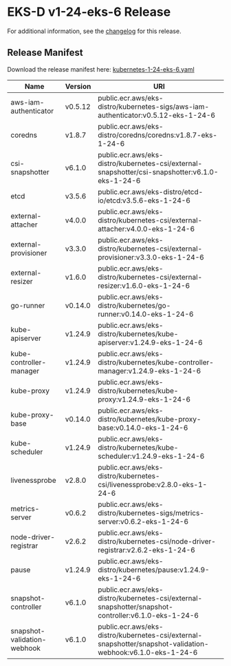 # EKS-D v1-24-eks-6 Release

For additional information, see the [changelog](CHANGELOG-v1-24-eks-6.md) for this release.

## Release Manifest

Download the release manifest here: [kubernetes-1-24-eks-6.yaml](https://distro.eks.amazonaws.com/kubernetes-1-24/kubernetes-1-24-eks-6.yaml)

| Name | Version | URI |
|------|---------|-----|
| aws-iam-authenticator | v0.5.12 | public.ecr.aws/eks-distro/kubernetes-sigs/aws-iam-authenticator:v0.5.12-eks-1-24-6 |
| coredns | v1.8.7 | public.ecr.aws/eks-distro/coredns/coredns:v1.8.7-eks-1-24-6 |
| csi-snapshotter | v6.1.0 | public.ecr.aws/eks-distro/kubernetes-csi/external-snapshotter/csi-snapshotter:v6.1.0-eks-1-24-6 |
| etcd | v3.5.6 | public.ecr.aws/eks-distro/etcd-io/etcd:v3.5.6-eks-1-24-6 |
| external-attacher | v4.0.0 | public.ecr.aws/eks-distro/kubernetes-csi/external-attacher:v4.0.0-eks-1-24-6 |
| external-provisioner | v3.3.0 | public.ecr.aws/eks-distro/kubernetes-csi/external-provisioner:v3.3.0-eks-1-24-6 |
| external-resizer | v1.6.0 | public.ecr.aws/eks-distro/kubernetes-csi/external-resizer:v1.6.0-eks-1-24-6 |
| go-runner | v0.14.0 | public.ecr.aws/eks-distro/kubernetes/go-runner:v0.14.0-eks-1-24-6 |
| kube-apiserver | v1.24.9 | public.ecr.aws/eks-distro/kubernetes/kube-apiserver:v1.24.9-eks-1-24-6 |
| kube-controller-manager | v1.24.9 | public.ecr.aws/eks-distro/kubernetes/kube-controller-manager:v1.24.9-eks-1-24-6 |
| kube-proxy | v1.24.9 | public.ecr.aws/eks-distro/kubernetes/kube-proxy:v1.24.9-eks-1-24-6 |
| kube-proxy-base | v0.14.0 | public.ecr.aws/eks-distro/kubernetes/kube-proxy-base:v0.14.0-eks-1-24-6 |
| kube-scheduler | v1.24.9 | public.ecr.aws/eks-distro/kubernetes/kube-scheduler:v1.24.9-eks-1-24-6 |
| livenessprobe | v2.8.0 | public.ecr.aws/eks-distro/kubernetes-csi/livenessprobe:v2.8.0-eks-1-24-6 |
| metrics-server | v0.6.2 | public.ecr.aws/eks-distro/kubernetes-sigs/metrics-server:v0.6.2-eks-1-24-6 |
| node-driver-registrar | v2.6.2 | public.ecr.aws/eks-distro/kubernetes-csi/node-driver-registrar:v2.6.2-eks-1-24-6 |
| pause | v1.24.9 | public.ecr.aws/eks-distro/kubernetes/pause:v1.24.9-eks-1-24-6 |
| snapshot-controller | v6.1.0 | public.ecr.aws/eks-distro/kubernetes-csi/external-snapshotter/snapshot-controller:v6.1.0-eks-1-24-6 |
| snapshot-validation-webhook | v6.1.0 | public.ecr.aws/eks-distro/kubernetes-csi/external-snapshotter/snapshot-validation-webhook:v6.1.0-eks-1-24-6 |
